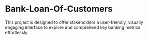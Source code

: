 # Bank-Loan-Of-Customers
This project is designed to offer stakeholders a user-friendly, visually engaging interface to explore and comprehend key banking metrics effortlessly.
